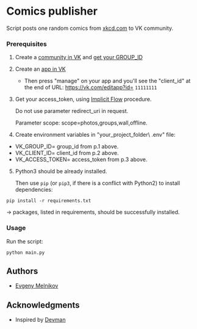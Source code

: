 # Comics publisher

Script posts one random comics from [xkcd.com](https://xkcd.com/) to VK community.

### Prerequisites
1. Create a [community in VK](https://vk.com/groups?tab=admin) and [get your GROUP_ID](https://regvk.com/id/)
2. Create an [app in VK](https://vk.com/apps?act=manage)
   - Then press "manage" on your app and you'll see the "client_id" at the end of URL:
     https://vk.com/editapp?id= `11111111`
3. Get your access_token, using [Implicit Flow](https://vk.com/dev/implicit_flow_user) procedure.
   
   Do not use parameter redirect_uri in request.
   
   Parameter scope: scope=photos,groups,wall,offline.

4. Create environment variables in "your_project_folder\\ .env" file:
- VK_GROUP_ID= group_id from p.1 above.
- VK_CLIENT_ID= client_id from p.2 above.
- VK_ACCESS_TOKEN= access_token from p.3 above.
   
5. Python3 should be already installed.

   Then use `pip` (or `pip3`, if there is a conflict with Python2) to install dependencies:
```
pip install -r requirements.txt
```
-> packages, listed in requirements, should be successfully installed. 

### Usage

Run the script:

```
python main.py
```

## Authors
* [Evgeny Melnikov](https://github.com/MelnikovEI)
## Acknowledgments
* Inspired by [Devman](https://dvmn.org/)
